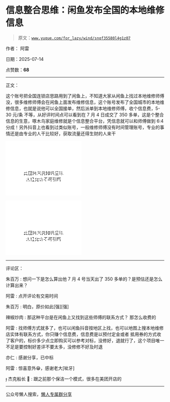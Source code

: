 # 信息整合思维：闲鱼发布全国的本地维修信息

> 原文：[`www.yuque.com/for_lazy/wind/snqf35580l4g1z07`](https://www.yuque.com/for_lazy/wind/snqf35580l4g1z07)

作者： 阿雷

日期：2025-07-14

点赞数：**68**

* * *

正文：

这个账号把全国连锁店思路用到了闲鱼上，不知道大家从闲鱼上找过本地维修师傅没，很多维修师傅会在闲鱼上面发布维修信息，这个账号发布了全国城市的本地维修信息，也就是说他可以全国接单，然后派单到本地维修师傅，收个信息费，5-30
元/条 不等，从好评时间点可以看到在 7 月 4 日成交了 350 多单，这是个整合信息的生意，啄木鸟家庭维修就是个信息整合平台，凭信息就可以和师傅做到
6:4 分成！另外抖音上也看到过类似账号，一般维修师傅没有时间管理账号，专业的事情还是由专业的人干比较好，获取流量还得生财的人来干

![](img/f3f673745f140c1c547350e142bf1214.png "None")

![](img/bd97454dce189f8382837d161fde3753.png "None")

* * *

评论区：

朱百万 : 想问一下是怎么算出他 7 月 4 号当天出了 350 多单的？是预估还是怎么计算出来？

阿雷 : 点开评论有交易时间

朱百万 : 明白，原价如此[强][强]

辣椒炒肉 : 那这种平台是在闲鱼上又找到这些师傅的联系方式？ 那怎么收费的

阿雷 : 找师傅方式就多了，也可以闲鱼抖音按地区上找，也可以地图上搜本地维修店实体有联系方式，你只赚个信息费，信息费是以预付定金或者
抵用券的方式收了客户的，标价多少点立即购买可以参考对标，没修好，退就行了，这个项目唯一不足是要控制好差评不要太多，没修修不好及时退

亦仁 : 感谢分享，已中标

阿雷 : 惊喜意外😁，感谢老大[呲牙]

 杰克船长 🍼 : 跟之前那个保洁一个模式，很多在美团开店的

* * *

公众号懒人搜索，[懒人专属群分享](https://lazybook.fun/#/blog/group)